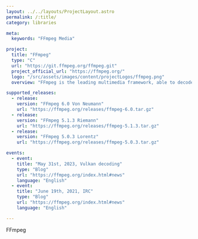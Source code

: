 ```yaml
---
layout: ../../layouts/ProjectLayout.astro
permalink: /:title/
category: libraries

meta:
  keywords: "FFmpeg Media"

project:
  title: "FFmpeg"
  type: "C"
  url: "https://git.ffmpeg.org/ffmpeg.git"
  project_official_url: "https://ffmpeg.org/"
  logo: "/src/assets/images/content/projectLogos/ffmpeg.png"
  overview: "FFmpeg is the leading multimedia framework, able to decode, encode, transcode, mux, demux, stream, filter and play pretty much anything that humans and machines have created. It supports the most obscure ancient formats up to the cutting edge. No matter if they were designed by some standards committee, the community or a corporation. It is also highly portable: FFmpeg compiles, runs, and passes our testing infrastructure FATE across Linux, Mac OS X, Microsoft Windows, the BSDs, Solaris, etc. under a wide variety of build environments, machine architectures, and configurations."

supported_releases:
  - release:
    version: "FFmpeg 6.0 Von Neumann"
    url: "https://ffmpeg.org/releases/ffmpeg-6.0.tar.gz"
  - release:
    version: "FFmpeg 5.1.3 Riemann"
    url: "https://ffmpeg.org/releases/ffmpeg-5.1.3.tar.gz"
  - release:
    version: "FFmpeg 5.0.3 Lorentz"
    url: "https://ffmpeg.org/releases/ffmpeg-5.0.3.tar.gz"

events:
  - event:
    title: "May 31st, 2023, Vulkan decoding"
    type: "Blog"
    url: "https://ffmpeg.org/index.html#news"
    language: "English"
  - event:
    title: "June 19th, 2021, IRC"
    type: "Blog"
    url: "https://ffmpeg.org/index.html#news"
    language: "English"

---
```


<p>FFmpeg</p>
